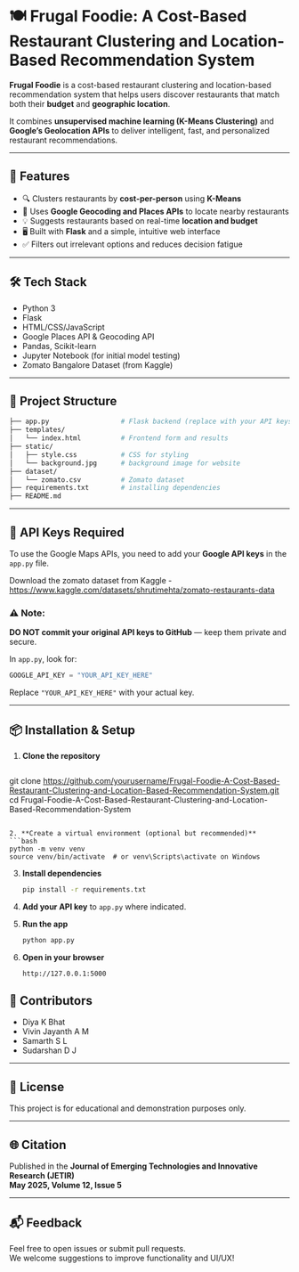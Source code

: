 
# 🍽️ Frugal Foodie: A Cost-Based Restaurant Clustering and Location-Based Recommendation System

**Frugal Foodie** is a cost-based restaurant clustering and location-based recommendation system that helps users discover restaurants that match both their **budget** and **geographic location**.

It combines **unsupervised machine learning (K-Means Clustering)** and **Google’s Geolocation APIs** to deliver intelligent, fast, and personalized restaurant recommendations.

---

## 🚀 Features

- 🔍 Clusters restaurants by **cost-per-person** using **K-Means**
- 📍 Uses **Google Geocoding and Places APIs** to locate nearby restaurants
- 💡 Suggests restaurants based on real-time **location and budget**
- 🖥️ Built with **Flask** and a simple, intuitive web interface
- ✅ Filters out irrelevant options and reduces decision fatigue

---

## 🛠️ Tech Stack

- Python 3
- Flask
- HTML/CSS/JavaScript
- Google Places API & Geocoding API
- Pandas, Scikit-learn
- Jupyter Notebook (for initial model testing)
- Zomato Bangalore Dataset (from Kaggle)

---

## 📁 Project Structure

```bash
├── app.py                  # Flask backend (replace with your API keys)
├── templates/
│   └── index.html          # Frontend form and results
├── static/
│   ├── style.css           # CSS for styling    
│   └── background.jpg      # background image for website
├── dataset/
│   └── zomato.csv          # Zomato dataset
├── requirements.txt        # installing dependencies
├── README.md               
```

---

## 🔑 API Keys Required

To use the Google Maps APIs, you need to add your **Google API keys** in the `app.py` file.

Download the zomato dataset from Kaggle - https://www.kaggle.com/datasets/shrutimehta/zomato-restaurants-data

### ⚠️ Note:
**DO NOT commit your original API keys to GitHub** — keep them private and secure.

In `app.py`, look for:
```python
GOOGLE_API_KEY = "YOUR_API_KEY_HERE"
```
Replace `"YOUR_API_KEY_HERE"` with your actual key.

---

## 📦 Installation & Setup

1. **Clone the repository**
   ```bash
  git clone https://github.com/yourusername/Frugal-Foodie-A-Cost-Based-Restaurant-Clustering-and-Location-Based-Recommendation-System.git
  cd Frugal-Foodie-A-Cost-Based-Restaurant-Clustering-and-Location-Based-Recommendation-System
   ```

2. **Create a virtual environment (optional but recommended)**
   ```bash
   python -m venv venv
   source venv/bin/activate  # or venv\Scripts\activate on Windows
   ```

3. **Install dependencies**
   ```bash
   pip install -r requirements.txt
   ```

4. **Add your API key** to `app.py` where indicated.

5. **Run the app**
   ```bash
   python app.py
   ```

6. **Open in your browser**
   ```
   http://127.0.0.1:5000
   ```



## 🙌 Contributors

- Diya K Bhat  
- Vivin Jayanth A M  
- Samarth S L  
- Sudarshan D J  



---

## 📄 License

This project is for educational and demonstration purposes only.

---

## 🌐 Citation

Published in the **Journal of Emerging Technologies and Innovative Research (JETIR)**  
**May 2025, Volume 12, Issue 5**

---

## 📬 Feedback

Feel free to open issues or submit pull requests.  
We welcome suggestions to improve functionality and UI/UX!
